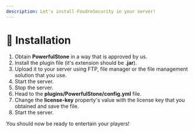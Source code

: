 ```yaml
---
description: Let's install FoudreSecurity in your server!
---
```


# 💾 Installation

1. Obtain **PowerfulStone** in a way that is approved by us.
2. Install the plugin file (it's extension should be **.jar**).
3. Upload it to your server using FTP, file manager or the file management solution that you use.
4. Start the server.
5. Stop the server.
6. Head to the **plugins/PowerfulStone/config.yml** file.
7. Change the **license-key** property's value with the license key that you obtained and save the file.
8. Start the server.

You should now be ready to entertain your players!
